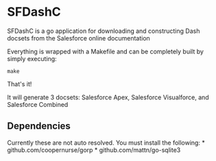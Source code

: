 SFDashC
=======

SFDashC is a go application for downloading and constructing Dash docsets from the Salesforce online documentation

Everything is wrapped with a Makefile and can be completely built by simply executing:

    make

That's it!

It will generate 3 docsets: Salesforce Apex, Salesforce Visualforce, and Salesforce Combined

Dependencies
------------

Currently these are not auto resolved. You must install the following:
    * github.com/coopernurse/gorp
    * github.com/mattn/go-sqlite3
